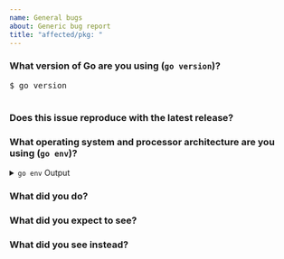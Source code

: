 ```yaml
---
name: General bugs
about: Generic bug report
title: "affected/pkg: "
---
```


<!--
Please answer these questions before submitting your issue. Thanks!
-->

### What version of Go are you using (`go version`)?

<pre>
$ go version

</pre>

### Does this issue reproduce with the latest release?

### What operating system and processor architecture are you using (`go env`)?

<details>
<summary><code>go env</code> Output</summary>
<br>
<pre>
$ go env

</pre>
</details>

### What did you do?

<!--
If possible, provide a recipe for reproducing the error.
A complete runnable program is good.
A link on play.golang.org is best.
-->

### What did you expect to see?

### What did you see instead?
